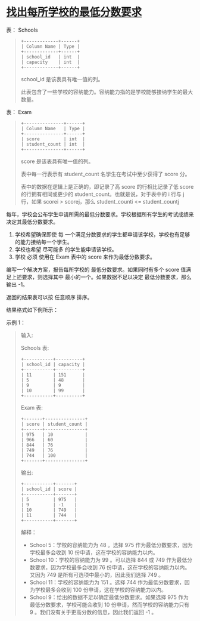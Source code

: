 #  [找出每所学校的最低分数要求](https://leetcode.cn/problems/find-cutoff-score-for-each-school)

表： Schools
> ```
> +-------------+------+
> | Column Name | Type |
> +-------------+------+
> | school_id   | int  |
> | capacity    | int  |
> +-------------+------+
> ```
> school_id 是该表具有唯一值的列。
> 
> 此表包含了一些学校的容纳能力。容纳能力指的是学校能够接纳学生的最大数量。
 

表： Exam
> ```
> +---------------+------+
> | Column Name   | Type |
> +---------------+------+
> | score         | int  |
> | student_count | int  |
> +---------------+------+
> ```
> score 是该表具有唯一值的列。
> 
> 表中每一行表示有 student_count 名学生在考试中至少获得了 score 分。
> 
> 表中的数据在逻辑上是正确的，即记录了高 score 的行相比记录了低 score 的行拥有相同或更少的 student_count。也就是说，对于表中的 i 行与 j 行，如果 scorei > scorej，那么 student_counti <= student_countj

每年，学校会公布学生申请所需的最低分数要求。学校根据所有学生的考试成绩来决定其最低分数要求。

1. 学校希望确保即使 每 一个满足分数要求的学生都申请该学校，学校也有足够的能力接纳每一个学生。
2. 学校也希望 尽可能多 的学生能申请该学校。
3. 学校 必须 使用在 Exam 表中的 score 来作为最低分数要求。

编写一个解决方案，报告每所学校的 最低分数要求。如果同时有多个 score 值满足上述要求，则选择其中 最小的一个。如果数据不足以决定 最低分数要求，那么输出 -1。

返回的结果表可以按 任意顺序 排序。

结果格式如下例所示：

 

示例 1：

> 输入:
> 
> Schools 表:
> ```
> +-----------+----------+
> | school_id | capacity |
> +-----------+----------+
> | 11        | 151      |
> | 5         | 48       |
> | 9         | 9        |
> | 10        | 99       |
> +-----------+----------+
> ```
> Exam 表:
> ```
> +-------+---------------+
> | score | student_count |
> +-------+---------------+
> | 975   | 10            |
> | 966   | 60            |
> | 844   | 76            |
> | 749   | 76            |
> | 744   | 100           |
> +-------+---------------+
> ```
> 输出:
> ```
> +-----------+-------+
> | school_id | score |
> +-----------+-------+
> | 5         | 975   |
> | 9         | -1    |
> | 10        | 749   |
> | 11        | 744   |
> +-----------+-------+
> ```
> 解释： 
> 
> - School 5：学校的容纳能力为 48 。选择 975 作为最低分数要求，因为学校最多会收到 10 份申请，这在学校的容纳能力以内。
> - School 10：学校的容纳能力为 99 。可以选择 844 或 749 作为最低分数要求，因为学校最多会收到 76 份申请，这在学校的容纳能力以内。又因为 749 是所有可选项中最小的，因此我们选择 749 。
> - School 11：学校的容纳能力为 151 。选择 744 作为最低分数要求，因为学校最多会收到 100 份申请，这在学校的容纳能力以内。
> - School 9：给出的数据不足以确定最低分数要求。如果选择 975 作为最低分数要求，学校可能会收到 10 份申请，然而学校的容纳能力只有 9 。我们没有关于更高分数的信息，因此我们返回 -1 。